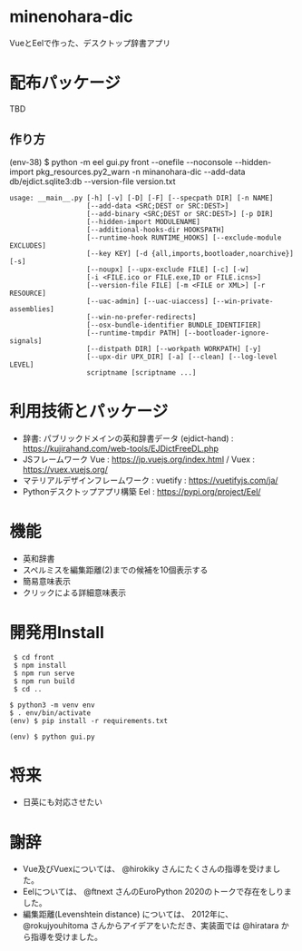 # minenohara-dic

VueとEelで作った、デスクトップ辞書アプリ

# 配布パッケージ

TBD

## 作り方

(env-38) $ python -m eel gui.py front --onefile --noconsole --hidden-import pkg_resources.py2_warn -n minanohara-dic --add-data db/ejdict.sqlite3:db --version-file version.txt 


```
usage: __main__.py [-h] [-v] [-D] [-F] [--specpath DIR] [-n NAME]
                   [--add-data <SRC;DEST or SRC:DEST>]
                   [--add-binary <SRC;DEST or SRC:DEST>] [-p DIR]
                   [--hidden-import MODULENAME]
                   [--additional-hooks-dir HOOKSPATH]
                   [--runtime-hook RUNTIME_HOOKS] [--exclude-module EXCLUDES]
                   [--key KEY] [-d {all,imports,bootloader,noarchive}] [-s]
                   [--noupx] [--upx-exclude FILE] [-c] [-w]
                   [-i <FILE.ico or FILE.exe,ID or FILE.icns>]
                   [--version-file FILE] [-m <FILE or XML>] [-r RESOURCE]
                   [--uac-admin] [--uac-uiaccess] [--win-private-assemblies]
                   [--win-no-prefer-redirects]
                   [--osx-bundle-identifier BUNDLE_IDENTIFIER]
                   [--runtime-tmpdir PATH] [--bootloader-ignore-signals]
                   [--distpath DIR] [--workpath WORKPATH] [-y]
                   [--upx-dir UPX_DIR] [-a] [--clean] [--log-level LEVEL]
                   scriptname [scriptname ...]
```


# 利用技術とパッケージ

- 辞書: パブリックドメインの英和辞書データ (ejdict-hand) : https://kujirahand.com/web-tools/EJDictFreeDL.php
- JSフレームワーク Vue : https://jp.vuejs.org/index.html / Vuex : https://vuex.vuejs.org/
- マテリアルデザインフレームワーク : vuetify : https://vuetifyjs.com/ja/
- Pythonデスクトップアプリ構築 Eel : https://pypi.org/project/Eel/

# 機能

- 英和辞書
- スペルミスを編集距離(2)までの候補を10個表示する
- 簡易意味表示
- クリックによる詳細意味表示

# 開発用Install

```
 $ cd front
 $ npm install
 $ npm run serve
 $ npm run build
 $ cd ..
```

```
$ python3 -m venv env
$ . env/bin/activate
(env) $ pip install -r requirements.txt
```

```
(env) $ python gui.py
```

# 将来

- 日英にも対応させたい

# 謝辞

- Vue及びVuexについては、 @hirokiky さんにたくさんの指導を受けました。
- Eelについては、 @ftnext さんのEuroPython 2020のトークで存在をしりました。
- 編集距離(Levenshtein distance) については、 2012年に、 @rokujyouhitoma さんからアイデアをいただき、実装面では @hiratara から指導を受けました。